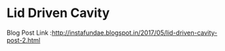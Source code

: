 # Lid Driven Cavity
Blog Post Link :http://instafundae.blogspot.in/2017/05/lid-driven-cavity-post-2.html

